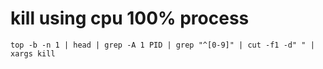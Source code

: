 # kill using cpu 100% process
```
top -b -n 1 | head | grep -A 1 PID | grep "^[0-9]" | cut -f1 -d" " | xargs kill
```
